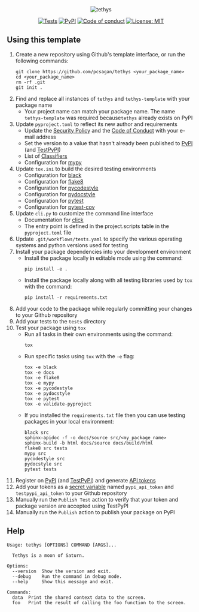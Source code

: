 <div align="center">

<img src="https://i.imgur.com/jjnYRTV.png" title="tethys">

[![Tests](https://github.com/pcsagan/tethys/actions/workflows/tests.yml/badge.svg)](https://github.com/pcsagan/tethys/actions/workflows/tests.yml)
[![PyPI](https://img.shields.io/pypi/v/tethys-template.svg?label=PyPI)](https://pypi.org/project/tethys-template/)
[![Code of conduct](https://img.shields.io/badge/Code%20of%20conduct-welcoming-blue)](https://github.com/pcsagan/tethys/blob/main/CODE_OF_CONDUCT.md)
[![License: MIT](https://img.shields.io/badge/License-MIT-blue.svg)](https://github.com/pcsagan/tethys/blob/main/LICENSE)

</div>

## Using this template

1. Create a new repository using Github's template interface, or run the following commands:
    ```shell
    git clone https://github.com/pcsagan/tethys <your_package_name>
    cd <your_package_name>
    rm -rf .git
    git init .
    ```
2. Find and replace all instances of `tethys` and `tethys-template` with your package name
    - Your project name can match your package name. The name `tethys-template` was required because`tethys` already exists on PyPI
3. Update `pyproject.toml` to reflect its new author and requirements
    - Update the [Security Policy](https://github.com/pcsagan/tethys/blob/main/SECURITY.md) and the [Code of Conduct](https://github.com/pcsagan/tethys/blob/main/CODE_OF_CONDUCT.md) with your e-mail address
    - Set the version to a value that hasn't already been published to [PyPI](https://pypi.org) (and [TestPyPI](https://test.pypi.org))
    - List of [Classifiers](https://pypi.org/classifiers/)
    - Configuration for [mypy](https://mypy.readthedocs.io/en/stable/config_file.html)
4. Update `tox.ini` to build the desired testing environments
    - Configuration for [black](https://black.readthedocs.io/en/stable/guides/using_black_with_other_tools.html)
    - Configuration for [flake8](https://flake8.pycqa.org/en/latest/user/configuration.html)    
    - Configuration for [pycodestyle](https://pycodestyle.pycqa.org/en/latest/intro.html#configuration)
    - Configuration for [pydocstyle](http://www.pydocstyle.org/en/stable/usage.html#configuration-files)    
    - Configuration for [pytest](https://docs.pytest.org/en/7.1.x/reference/customize.html#tox-ini)
    - Configuration for [pytest-cov](https://pytest-cov.readthedocs.io/en/latest/tox.html)
5. Update `cli.py` to customize the command line interface
    - Documentation for [click](https://click.palletsprojects.com/)
    - The entry point is defined in the project.scripts table in the `pyproject.toml` file
6. Update `.git/workflows/tests.yaml` to specify the various operating systems and python versions used for testing
7. Install your package dependencies into your development environment
    - Install the package locally in editable mode using the command:
        ```shell
        pip install -e .
        ```
    - Install the package locally along with all testing libraries used by `tox` with the command:
        ```shell
        pip install -r requirements.txt
        ```
7. Add your code to the package while regularly committing your changes to your Github repository
8. Add your tests to the `tests` directory
9. Test your package using `tox`
    - Run all tasks in their own environments using the command:
        ```shell
        tox
        ```
    - Run specific tasks using `tox` with the `-e` flag:
        ```shell
        tox -e black
        tox -e docs
        tox -e flake8
        tox -e mypy
        tox -e pycodestyle
        tox -e pydocstyle
        tox -e pytest
        tox -e validate-pyproject
        ```
    - If you installed the `requirements.txt` file then you can use testing packages in your local environment:
        ```shell
        black src
        sphinx-apidoc -f -o docs/source src/<my_package_name>
        sphinx-build -b html docs/source docs/build/html
        flake8 src tests
        mypy src
        pycodestyle src
        pydocstyle src
        pytest tests
        ```
10. Register on [PyPI](https://pypi.org) (and [TestPyPI](https://test.pypi.org)) and generate [API tokens](https://pypi.org/help/#apitoken)
11. Add your tokens as a [secret variable](https://docs.github.com/en/actions/security-guides/encrypted-secrets) named `pypi_api_token` and `testpypi_api_token` to your Github repository
12. Manually run the `Publish Test` action to verify that your token and package version are accepted using TestPyPI
13. Manually run the `Publish` action to publish your package on PyPI

## Help

```
Usage: tethys [OPTIONS] COMMAND [ARGS]...

  Tethys is a moon of Saturn.

Options:
  --version  Show the version and exit.
  --debug    Run the command in debug mode.
  --help     Show this message and exit.

Commands:
  data  Print the shared context data to the screen.
  foo   Print the result of calling the foo function to the screen.
```

